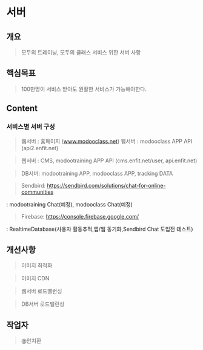 # 서버

## 개요
> 모두의 트레이닝, 모두의 클래스 서비스 위한 서버 사항

## 핵심목표
> 100만명이 서비스 받아도 원활한 서비스가 가능해야한다.

## Content
### 서비스별 서버 구성

> 웹서버 : 홈페이지 (www.modooclass.net)
> 웹서버 : modooclass APP API (api2.enfit.net)

> 웹서버 : CMS, modootraining APP API  (cms.enfit.net/user, api.enfit.net)

> DB서버: modootraining APP, modooclass APP, tracking DATA

> Sendbird: https://sendbird.com/solutions/chat-for-online-communities

: modootraining Chat(예정), modooclass Chat(예정)

> Firebase: https://console.firebase.google.com/

: RealtimeDatabase(사용자 활동추적,앱/웹 동기화,Sendbird Chat 도입전 테스트)

## 개선사항

> 이미지 최적화

> 이미지 CDN

> 웹서버 로드밸런싱

> DB서버 로드밸런싱

## 작업자
> @안지환
